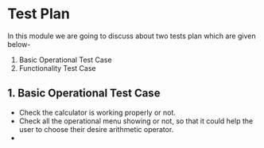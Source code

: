 # Test Plan
  In this module we are going to discuss about two tests plan which are given below-
 1. Basic Operational Test Case
 2. Functionality Test Case
## 1. Basic Operational Test Case
   - Check the calculator is working properly or not.
   - Check all the operational menu showing or not, so that it could help the user to choose their desire arithmetic operator.
   - 
